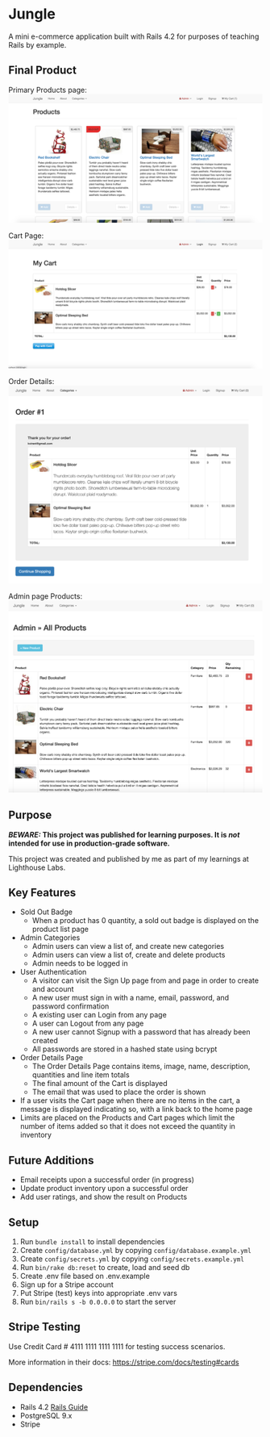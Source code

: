 # Jungle

A mini e-commerce application built with Rails 4.2 for purposes of teaching Rails by example.

## Final Product

Primary Products page:
![products_page](public/images/page-products.png)

Cart Page:
![cart_page](public/images/page-cart.png)

Order Details:
![order_page](public/images/page-order.png)

Admin page Products:
![admin_page](public/images/page-admin.png)

## Purpose

**_BEWARE:_ This project was published for learning purposes. It is _not_ intended for use in production-grade software.**

This project was created and published by me as part of my learnings at Lighthouse Labs. 

## Key Features

* Sold Out Badge
  * When a product has 0 quantity, a sold out badge is displayed on the product list page
* Admin Categories
  * Admin users can view a list of, and create new categories
  * Admin users can view a list of, create and delete products
  * Admin needs to be logged in
* User Authentication
  * A visitor can visit the Sign Up page from and page in order to create and account
  * A new user must sign in with a name, email, password, and password confirmation
  * A existing user can Login from any page
  * A user can Logout from any page
  * A new user cannot Signup with a password that has already been created
  * All passwords are stored in a hashed state using bcrypt
* Order Details Page
  * The Order Details Page contains items, image, name, description, quantities and line item totals
  * The final amount of the Cart is displayed
  * The email that was used to place the order is shown
* If a user visits the Cart page when there are no items in the cart, a message is displayed indicating so, with a link back to the home page
* Limits are placed on the Products and Cart pages which limit the number of items added so that it does not exceed the quantity in inventory

## Future Additions

* Email receipts upon a successful order (in progress)
* Update product inventory upon a successful order
* Add user ratings, and show the result on Products

## Setup

1. Run `bundle install` to install dependencies
2. Create `config/database.yml` by copying `config/database.example.yml`
3. Create `config/secrets.yml` by copying `config/secrets.example.yml`
4. Run `bin/rake db:reset` to create, load and seed db
5. Create .env file based on .env.example
6. Sign up for a Stripe account
7. Put Stripe (test) keys into appropriate .env vars
8. Run `bin/rails s -b 0.0.0.0` to start the server

## Stripe Testing

Use Credit Card # 4111 1111 1111 1111 for testing success scenarios.

More information in their docs: <https://stripe.com/docs/testing#cards>

## Dependencies

* Rails 4.2 [Rails Guide](http://guides.rubyonrails.org/v4.2/)
* PostgreSQL 9.x
* Stripe
